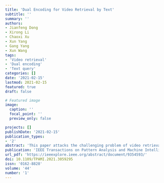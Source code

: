 ```yaml
---
title: 'Dual Encoding for Video Retrieval by Text'
subtitle: ''
summary: ''
authors:
- Jianfeng Dong
- Xirong Li
- Chaoxi Xu
- Xun Yang
- Gang Yang
- Xun Wang
tags:
- 'Video retrieval'
- 'Dual encoding'
- 'Text query'
categories: []
date: '2021-02-15'
lastmod: 2021-02-15
featured: true
draft: false

# Featured image
image:
  caption: ''
  focal_point: ''
  preview_only: false

projects: []
publishDate: '2021-02-15'
publication_types:
- '2'
abstract: 'This paper attacks the challenging problem of video retrieval by text. In such a retrieval paradigm, an end user searches for unlabeled videos by ad-hoc queries described exclusively in the form of a natural-language sentence, with no visual example provided. Given videos as sequences of frames and queries as sequences of words, an effective sequence-to-sequence cross-modal matching is crucial. To that end, the two modalities need to be first encoded into real-valued vectors and then projected into a common space. In this paper we achieve this by proposing a dual deep encoding network that encodes videos and queries into powerful dense representations of their own. Our novelty is two-fold. First, different from prior art that resorts to a specific single-level encoder, the proposed network performs multi-level encoding that represents the rich content of both modalities in a coarse-to-fine fashion. Second, different from a conventional common space learning algorithm which is either concept based or latent space based, we introduce hybrid space learning which combines the high performance of the latent space and the good interpretability of the concept space. Dual encoding is conceptually simple, practically effective and end-to-end trained with hybrid space learning. Extensive experiments on four challenging video datasets show the viability of the new method. Code and data are available at https://github.com/danieljf24/hybrid_space'
publication: 'IEEE Transactions on Pattern Analysis and Machine Intelligence'
url_pdf: 'https://ieeexplore.ieee.org/abstract/document/9354593/'
doi: 10.1109/TPAMI.2021.3059295
issn: '0162-8828'
volume: '44'
number: '1'
---
```

